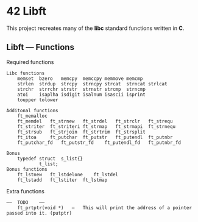 #	42 Libft
This project recreates many of the **libc** standard functions written in **C**.

##	Libft — Functions
Required functions
```
Libc functions
	memset	bzero	memcpy	memccpy	memmove	memcmp
	strlen	strdup	strcpy	strncpy	strcat	strncat	strlcat
	strchr	strrchr	strstr	strnstr	strcmp	strncmp
	atoi	isaplha	isdigit	isalnum	isascii	isprint
	toupper	tolower
```
```
Additonal functions
	ft_memalloc	
	ft_memdel	ft_strnew	ft_strdel	ft_strclr	ft_strequ
	ft_striter	ft_striteri	ft_strmap	ft_strmapi	ft_strnequ
	ft_strsub	ft_strjoin	ft_strtrim	ft_strsplit
	ft_itoa		ft_putchar	ft_putstr	ft_putendl	ft_putnbr
	ft_putchar_fd	ft_putstr_fd	ft_putendl_fd	ft_putnbr_fd
```
```
Bonus
	typedef	struct	s_list{}
			t_list;
Bonus functions
	ft_lstnew	ft_lstdelone	ft_lstdel	
	ft_lstadd	ft_lstiter	ft_lstmap
```
Extra functions
```
——	TODO	——
	ft_prtptr(void *)	—	This will print the address of a pointer passed into it. (putptr)
```

